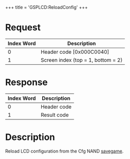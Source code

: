 +++
title = 'GSPLCD:ReloadConfig'
+++

# Request

| Index Word | Description                        |
|------------|------------------------------------|
| 0          | Header code \[0x000C0040\]         |
| 1          | Screen index (top = 1, bottom = 2) |

# Response

| Index Word | Description |
|------------|-------------|
| 0          | Header code |
| 1          | Result code |

# Description

Reload LCD configuration from the Cfg NAND
[savegame](Config_Savegame "wikilink").